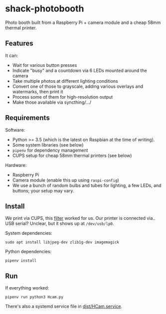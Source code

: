 # shack-photobooth

Photo booth built from a Raspberry Pi + camera module and a cheap 58mm thermal printer.

## Features

It can:
- Wait for various button presses
- Indicate "busy" and a countdown via 6 LEDs mounted around the camera
- Take multiple photos at different lighting conditions
- Convert one of those to grayscale, adding various overlays and watermarks, then print it
- Process some of them for high-resolution output
- Make those available via syncthing/.../

## Requirements

Software:
- Python >= 3.5 (which is the latest on Raspbian at the time of writing).
- Some system libraries (see below)
- `pipenv` for dependency management
- CUPS setup for cheap 58mm thermal printers (see below)

Hardware:
- Raspberry Pi
- Camera module (enable this up using `raspi-config`)
- We use a bunch of random bulbs and tubes for lighting, a few LEDs, and buttons; your setup may vary.

## Install

We print via CUPS, this [filter](https://github.com/klirichek/zj-58) worked for us.
Our printer is connected via.. USB serial? Unclear, but it shows up at `/dev/usb/lp0`.

System dependencies:
```
sudo apt install libjpeg-dev zlib1g-dev imagemagick
```

Python dependencies:
```
pipenv install
```

## Run

If everything worked:
```
pipenv run python3 Hcam.py
```

There's also a systemd service file in [dist/HCam.service](dist/HCam.service).